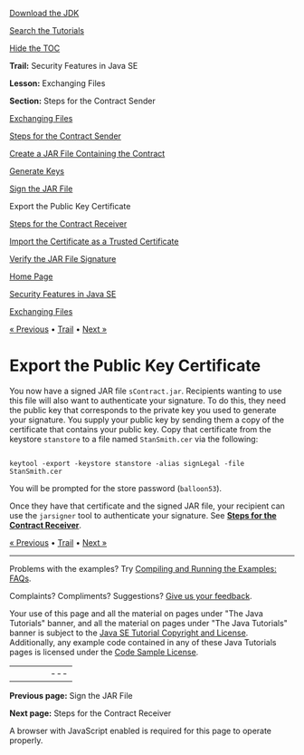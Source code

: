 [Download
the JDK](http://java.sun.com/javase/6/download.jsp)
  
[Search the
Tutorials](../../search.html)
  
[Hide the TOC](javascript:toggleLeft())

**Trail:** Security Features in Java SE
  
**Lesson:** Exchanging Files
  
**Section:** Steps for the Contract Sender

[Exchanging Files](index.html)

[Steps for the Contract Sender](sender.html)

[Create a JAR File Containing the Contract](step1.html)

[Generate Keys](step2.html)

[Sign the JAR File](step3.html)

Export the Public Key Certificate

[Steps for the Contract Receiver](receiver.html)

[Import the Certificate as a Trusted Certificate](rstep1.html)

[Verify the JAR File Signature](rstep2.html)

[Home Page](../../index.html)
>
[Security Features in Java SE](../index.html)
>
[Exchanging Files](index.html)

[« Previous](step3.html) • [Trail](../TOC.html) • [Next »](receiver.html)

# Export the Public Key Certificate

You now have a signed JAR file `sContract.jar`.
Recipients wanting to use this file will also want to authenticate your signature.
To do this, they need the public key that corresponds to the
private key you used to generate your signature. You supply your public key
by sending them a copy of the certificate that contains your public key. Copy that certificate from the keystore `stanstore`
to a file named `StanSmith.cer` via the following:

```

keytool -export -keystore stanstore -alias signLegal -file StanSmith.cer

```

You will be prompted for the store password (`balloon53`).

Once they have that certificate and the signed JAR file, your recipient can use
the `jarsigner` tool to authenticate your signature. See [**Steps for the Contract Receiver**](receiver.html).

[« Previous](step3.html)
•
[Trail](../TOC.html)
•
[Next »](receiver.html)

---

Problems with the examples? Try [Compiling and Running
the Examples: FAQs](../../information/run-examples.html).
  
Complaints? Compliments? Suggestions? [Give
us your feedback](http://download.oracle.com/javase/feedback.html).

Your use of this page and all the material on pages under "The Java Tutorials" banner,
and all the material on pages under "The Java Tutorials" banner is subject to the [Java SE Tutorial Copyright
and License](../../information/license.html).
Additionally, any example code contained in any of these Java
Tutorials pages is licensed under the
[Code
Sample License](http://developers.sun.com/license/berkeley_license.html).

|  |  |  |  |  |
| --- | --- | --- | --- | --- |
| |  |  | | --- | --- | | duke image | Oracle logo | | [About Oracle](http://www.oracle.com/us/corporate/index.html) | [Oracle Technology Network](http://www.oracle.com/technology/index.html) | [Terms of Service](https://www.samplecode.oracle.com/servlets/CompulsoryClickThrough?type=TermsOfService) | Copyright © 1995, 2011 Oracle and/or its affiliates. All rights reserved. |

**Previous page:** Sign the JAR File
  
**Next page:** Steps for the Contract Receiver




A browser with JavaScript enabled is required for this page to operate properly.